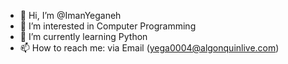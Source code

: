 - 👋 Hi, I’m @ImanYeganeh
- 👀 I’m interested in Computer Programming 
- 🌱 I’m currently learning Python 
- 📫 How to reach me: via Email (yega0004@algonquinlive.com) 

<!---
ImanYeganeh/ImanYeganeh is a ✨ special ✨ repository because its `README.md` (this file) appears on your GitHub profile.
You can click the Preview link to take a look at your changes.
--->
